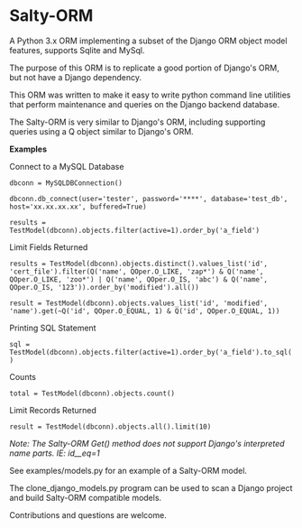 # Salty-ORM
A Python 3.x ORM implementing a subset of the Django ORM object model features, supports Sqlite and MySql.

The purpose of this ORM is to replicate a good portion of Django's ORM, but not have a Django dependency.

This ORM was written to make it easy to write python command line utilities that perform maintenance and queries on the Django backend database.

The Salty-ORM is very similar to Django's ORM, including supporting queries using a Q object similar to Django's ORM.

**Examples**

Connect to a MySQL Database

`dbconn = MySQLDBConnection()`

`dbconn.db_connect(user='tester', password='****', database='test_db', host='xx.xx.xx.xx', buffered=True)`

`results = TestModel(dbconn).objects.filter(active=1).order_by('a_field')`

Limit Fields Returned

`results = TestModel(dbconn).objects.distinct().values_list('id', 'cert_file').filter(Q('name', QOper.O_LIKE, 'zap*') & Q('name', QOper.O_LIKE, 'zoo*') | Q('name', QOper.O_IS, 'abc') & Q('name', QOper.O_IS, '123')).order_by('modified').all())`

`result = TestModel(dbconn).objects.values_list('id', 'modified', 'name').get(~Q('id', QOper.O_EQUAL, 1) & Q('id', QOper.O_EQUAL, 1))`

Printing SQL Statement

`sql = TestModel(dbconn).objects.filter(active=1).order_by('a_field').to_sql()`

Counts

`total = TestModel(dbconn).objects.count()`

Limit Records Returned
 
`result = TestModel(dbconn).objects.all().limit(10)`

*Note: The Salty-ORM Get() method does not support Django's interpreted name parts. IE: id__eq=1*

See examples/models.py for an example of a Salty-ORM model. 

The clone_django_models.py program can be used to scan a Django project and build Salty-ORM compatible models. 

Contributions and questions are welcome.
